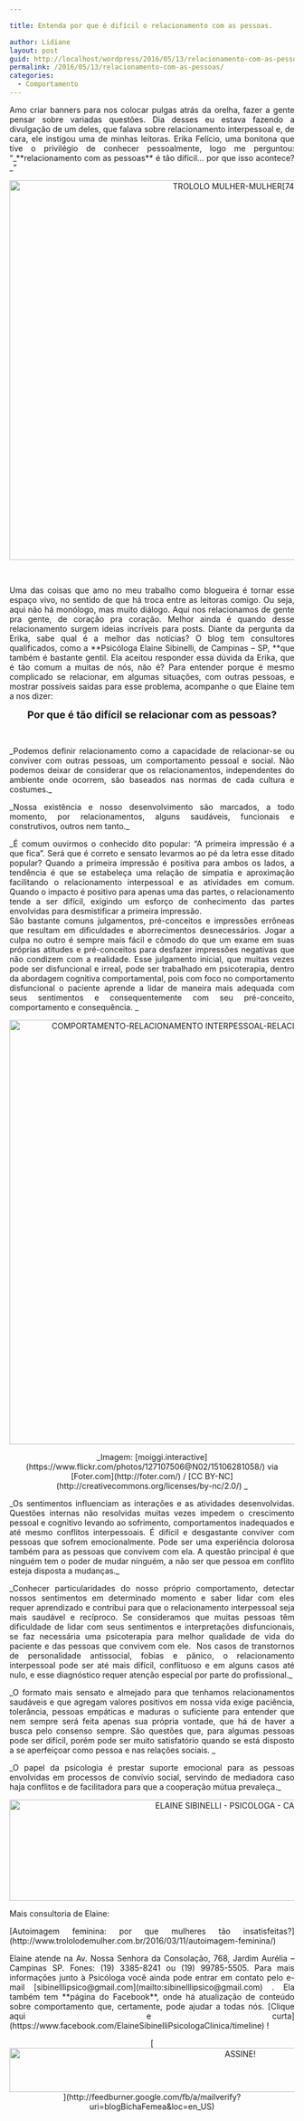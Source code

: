 ```yaml
---

title: Entenda por que é difícil o relacionamento com as pessoas.

author: Lidiane
layout: post
guid: http://localhost/wordpress/2016/05/13/relacionamento-com-as-pessoas/
permalink: /2016/05/13/relacionamento-com-as-pessoas/
categories:
  - Comportamento
---
```

<p align="justify">
  Amo criar banners para nos colocar pulgas atrás da orelha, fazer a gente pensar sobre variadas questões. Dia desses eu estava fazendo a divulgação de um deles, que falava sobre relacionamento interpessoal e, de cara, ele instigou uma de minhas leitoras. Erika Felício, uma bonitona que tive o privilégio de conhecer pessoalmente, logo me perguntou: “_**relacionamento com as pessoas** é tão difícil… por que isso acontece?_”
</p>

<p align="center">
  <img class="alignnone size-full wp-image-12524" src="http://www.trololodemulher.com.br/blog/wp-content/uploads/2016/05/TROLOLO-MULHER-MULHER742.jpg" alt="TROLOLO MULHER-MULHER[74][2]" width="800" height="671" />
</p>

&nbsp;

<p align="justify">
  Uma das coisas que amo no meu trabalho como blogueira é tornar esse espaço vivo, no sentido de que há troca entre as leitoras comigo. Ou seja, aqui não há monólogo, mas muito diálogo. Aqui nos relacionamos de gente pra gente, de coração pra coração. Melhor ainda é quando desse relacionamento surgem ideias incríveis para posts. Diante da pergunta da Erika, sabe qual é a melhor das notícias? O blog tem consultores qualificados, como a **Psicóloga Elaine Sibinelli, de Campinas – SP, **que também é bastante gentil. Ela aceitou responder essa dúvida da Erika, que é tão comum a muitas de nós, não é? Para entender porque é mesmo complicado se relacionar, em algumas situações, com outras pessoas, e mostrar possíveis saídas para esse problema, acompanhe o que Elaine tem a nos dizer:
</p>

<p align="center">
  <b><span style="font-size: large;">Por que é tão difícil se relacionar com as pessoas?</span></b>
</p>

&nbsp;

<p align="justify">
  _Podemos definir relacionamento como a capacidade de relacionar-se ou conviver com outras pessoas, um comportamento pessoal e social. Não podemos deixar de considerar que os relacionamentos, independentes do ambiente onde ocorrem, são baseados nas normas de cada cultura e costumes._
</p>

<p align="justify">
  _Nossa existência e nosso desenvolvimento são marcados, a todo momento, por relacionamentos, alguns saudáveis, funcionais e construtivos, outros nem tanto._
</p>

<p align="justify">
  _É comum ouvirmos o conhecido dito popular: “A primeira impressão é a que fica”. Será que é correto e sensato levarmos ao pé da letra esse ditado popular? Quando a primeira impressão é positiva para ambos os lados, a tendência é que se estabeleça uma relação de simpatia e aproximação facilitando o relacionamento interpessoal e as atividades em comum. Quando o impacto é positivo para apenas uma das partes, o relacionamento tende a ser difícil, exigindo um esforço de conhecimento das partes envolvidas para desmistificar a primeira impressão.<br /> São bastante comuns julgamentos, pré-conceitos e impressões errôneas que resultam em dificuldades e aborrecimentos desnecessários. Jogar a culpa no outro é sempre mais fácil e cômodo do que um exame em suas próprias atitudes e pré-conceitos para desfazer impressões negativas que não condizem com a realidade. Esse julgamento inicial, que muitas vezes pode ser disfuncional e irreal, pode ser trabalhado em psicoterapia, dentro da abordagem cognitiva comportamental, pois com foco no comportamento disfuncional o paciente aprende a lidar de maneira mais adequada com seus sentimentos e consequentemente com seu pré-conceito, comportamento e consequência. _
</p>

<p align="center">
  <img class="alignnone size-full wp-image-12519" src="http://www.trololodemulher.com.br/blog/wp-content/uploads/2016/05/COMPORTAMENTO-RELACIONAMENTO-INTERPESSOAL-RELACIONAMENTO-COM-PESSOAS.jpg" alt="COMPORTAMENTO-RELACIONAMENTO INTERPESSOAL-RELACIONAMENTO COM PESSOAS" width="750" height="750" />
</p>

<p align="center">
  _Imagem: [moiggi.interactive](https://www.flickr.com/photos/127107506@N02/15106281058/)  via [Foter.com](http://foter.com/)  / [CC BY-NC](http://creativecommons.org/licenses/by-nc/2.0/) _
</p>

<p align="justify">
  _Os sentimentos influenciam as interações e as atividades desenvolvidas. Questões internas não resolvidas muitas vezes impedem o crescimento pessoal e cognitivo levando ao sofrimento, comportamentos inadequados e até mesmo conflitos interpessoais. É difícil e desgastante conviver com pessoas que sofrem emocionalmente. Pode ser uma experiência dolorosa também para as pessoas que convivem com ela. A questão principal é que ninguém tem o poder de mudar ninguém, a não ser que pessoa em conflito esteja disposta a mudanças._
</p>

<p align="justify">
  _Conhecer particularidades do nosso próprio comportamento, detectar nossos sentimentos em determinado momento e saber lidar com eles requer aprendizado e contribui para que o relacionamento interpessoal seja mais saudável e recíproco. Se consideramos que muitas pessoas têm dificuldade de lidar com seus sentimentos e interpretações disfuncionais, se faz necessária uma psicoterapia para melhor qualidade de vida do paciente e das pessoas que convivem com ele.  Nos casos de transtornos de personalidade antissocial, fobias e pânico, o relacionamento interpessoal pode ser até mais difícil, conflituoso e em alguns casos até nulo, e esse diagnóstico requer atenção especial por parte do profissional._
</p>

<p align="justify">
  _O formato mais sensato e almejado para que tenhamos relacionamentos saudáveis e que agregam valores positivos em nossa vida exige paciência, tolerância, pessoas empáticas e maduras o suficiente para entender que nem sempre será feita apenas sua própria vontade, que há de haver a busca pelo consenso sempre. São questões que, para algumas pessoas pode ser difícil, porém pode ser muito satisfatório quando se está disposto a se aperfeiçoar como pessoa e nas relações sociais. _
</p>

<p align="justify">
  _O papel da psicologia é prestar suporte emocional para as pessoas envolvidas em processos de convívio social, servindo de mediadora caso haja conflitos e de facilitadora para que a cooperação mútua prevaleça._
</p>

<p align="center">
  <img class="alignnone size-full wp-image-12109" src="http://www.trololodemulher.com.br/blog/wp-content/uploads/2016/03/ELAINE-SIBINELLI-PSICOLOGA-CAMPINAS.jpg" alt="ELAINE SIBINELLI - PSICOLOGA - CAMPINAS" width="800" height="179" />
</p>

<p align="justify">
  Mais consultoria de Elaine:
</p>

<p align="justify">
  [Autoimagem feminina: por que mulheres tão insatisfeitas?](http://www.trololodemulher.com.br/2016/03/11/autoimagem-feminina/) 
</p>

<p align="justify">
  Elaine atende na Av. Nossa Senhora da Consolação, 768, Jardim Aurélia – Campinas SP. Fones: (19) 3385-8241 ou (19) 99785-5505. Para mais informações junto à Psicóloga você ainda pode entrar em contato pelo e-mail [sibinelllipsico@gmail.com](mailto:sibinelllipsico@gmail.com) . Ela também tem **página do Facebook**, onde há atualização de conteúdo sobre comportamento que, certamente, pode ajudar a todas nós. [Clique aqui e curta](https://www.facebook.com/ElaineSibinelliPsicologaClinica/timeline) !
</p>

<p align="center">
  [<img class="alignnone size-full wp-image-10439" src="http://www.trololodemulher.com.br/blog/wp-content/uploads/2014/09/ASSINE.png" alt="ASSINE!" width="800" height="78" />](http://feedburner.google.com/fb/a/mailverify?uri=blogBichaFemea&loc=en_US) 
</p>

<p align="justify">